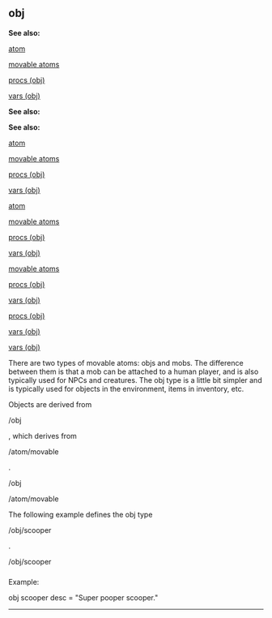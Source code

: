 

 obj
-----




**See also:** 


[atom](#/atom) 

[movable atoms](#/atom/movable) 

[procs (obj)](#/obj/proc) 

[vars (obj)](#/obj/var) 






**See also:** 

**See also:**

[atom](#/atom) 

[movable atoms](#/atom/movable) 

[procs (obj)](#/obj/proc) 

[vars (obj)](#/obj/var) 




[atom](#/atom)

[movable atoms](#/atom/movable) 

[procs (obj)](#/obj/proc) 

[vars (obj)](#/obj/var) 



[movable atoms](#/atom/movable)

[procs (obj)](#/obj/proc) 

[vars (obj)](#/obj/var) 


[procs (obj)](#/obj/proc)

[vars (obj)](#/obj/var) 

[vars (obj)](#/obj/var)

 There are two types of movable atoms: objs and mobs. The difference between
them is that a mob can be attached to a human player, and is also typically
used for NPCs and creatures. The obj type is a little bit simpler and is
typically used for objects in the environment, items in inventory, etc.




 Objects are derived from
 
 /obj
 
 , which derives from
 
 /atom/movable
 
 .




 /obj


 /atom/movable


 The following example defines the obj type
 
 /obj/scooper
 
 .




 /obj/scooper

### 
 Example:



 obj
 scooper
 desc = "Super pooper scooper."



---



